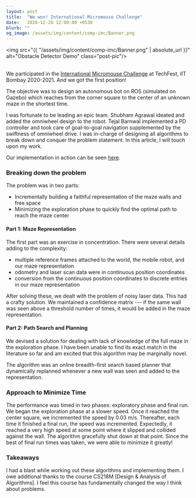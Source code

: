 ```yaml
---
layout: post
title:  "We won! International Micromouse Challenge"
date:   2020-12-28 12:00:00 +0530
blurb: ""
og_image: /assets/img/content/comp-imc/Banner.png
---
```


<img src="{{ "/assets/img/content/comp-imc/Banner.png" | absolute_url }}" alt="Obstacle Detector Demo" class="post-pic"/>
<br />
<br />

We participated in the [International Micromouse Challenge](https://techfest.org/competitions/micromouse) at TechFest, IIT Bombay 2020-2021. And we got the first position!

The objective was to design an autonomous bot on ROS (simulated on Gazebo) which reaches from the corner square to the center of an unknown maze in the shortest time.

I was fortunate to be leading an epic team. Shubham Agrawal ideated and added the omniwheel design to the robot. Tejal Barnwal implemented a PD controller and took care of goal-to-goal navigation supplemented by the swiftness of omniwheel drive. I was in-charge of designing all algorithms to break down and conquer the problem statement. In this article, I will touch upon my work.

Our implementation in action can be seen [here](https://youtu.be/PcbNQ-tVwQw).

### Breaking down the problem
The problem was in two parts:
- Incrementally building a faithful representation of the maze walls and free space
- Minimizing the exploration phase to quickly find the optimal path to reach the maze center

#### Part 1: Maze Representation
The first part was an exercise in concentration. There were several details adding to the complexity:
- multiple reference frames attached to the world, the mobile robot, and our maze representation
- odometry and laser scan data were in continuous position coordinates
- conversion from the continuous position coordinates to discrete entries in our maze representation

After solving these, we dealt with the problem of noisy laser data. This had a crafty solution. We maintained a confidence matrix --- if the same wall was seen above a threshold number of times, it would be added in the maze representation.

#### Part 2: Path Search and Planning
We devised a solution for dealing with lack of knowledge of the full maze in the exploration phase. I have been unable to find its exact match in the literature so far and am excited that this algorithm may be marginally novel.

The algorithm was an online breadth-first search based planner that dynamically replanned whenever a new wall was seen and added to the representation.

### Approach to Minimize Time
The performance was timed in two phases: exploratory phase and final run. We began the exploration phase at a slower speed. Once it reached the center square, we incremented the speed by 0.03 m/s. Thereafter, each time it finished a final run, the speed was incremented. Expectedly, it reached a very high speed at some point where it slipped and collided against the wall. The algorithm gracefully shut down at that point. Since the best of final run times was taken, we were able to minimize it greatly!

### Takeaways
I had a blast while working out these algorithms and implementing them. I owe additional thanks to the course CS218M [Design & Analysis of Algorithms]. I feel this course has fundamentally changed the way I think about problems.